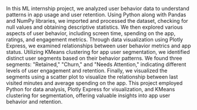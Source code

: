 In this ML internship project, we analyzed user behavior data to understand patterns in app usage and user retention. Using Python along with Pandas and NumPy libraries, we imported and processed the dataset, checking for null values and obtaining descriptive statistics. We then explored various aspects of user behavior, including screen time, spending on the app, ratings, and engagement metrics. Through data visualization using Plotly Express, we examined relationships between user behavior metrics and app status. Utilizing KMeans clustering for app user segmentation, we identified distinct user segments based on their behavior patterns. We found three segments: "Retained," "Churn," and "Needs Attention," indicating different levels of user engagement and retention. Finally, we visualized the segments using a scatter plot to visualize the relationship between last visited minutes and average spending on the app. This project employed Python for data analysis, Plotly Express for visualization, and KMeans clustering for segmentation, offering valuable insights into app user behavior and retention.
